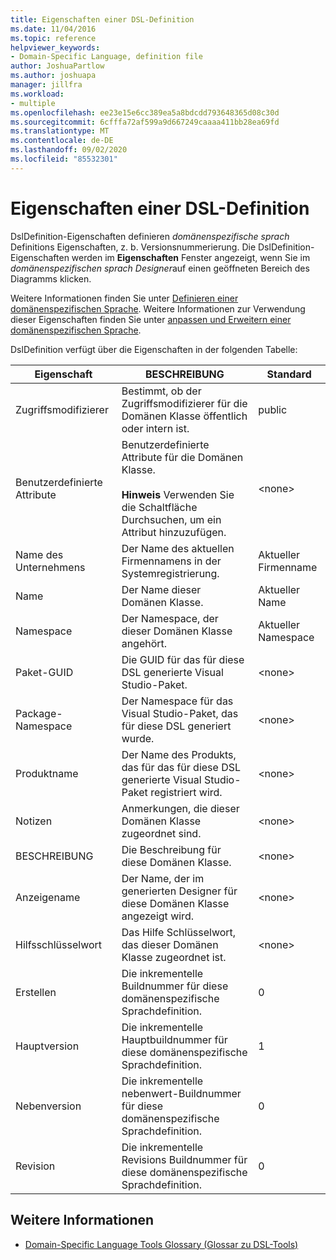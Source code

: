 ```yaml
---
title: Eigenschaften einer DSL-Definition
ms.date: 11/04/2016
ms.topic: reference
helpviewer_keywords:
- Domain-Specific Language, definition file
author: JoshuaPartlow
ms.author: joshuapa
manager: jillfra
ms.workload:
- multiple
ms.openlocfilehash: ee23e15e6cc389ea5a8bdcdd793648365d08c30d
ms.sourcegitcommit: 6cfffa72af599a9d667249caaaa411bb28ea69fd
ms.translationtype: MT
ms.contentlocale: de-DE
ms.lasthandoff: 09/02/2020
ms.locfileid: "85532301"
---
```

# <a name="properties-of-a-dsl-definition"></a>Eigenschaften einer DSL-Definition
DslDefinition-Eigenschaften definieren *domänenspezifische sprach* Definitions Eigenschaften, z. b. Versionsnummerierung. Die DslDefinition-Eigenschaften werden im **Eigenschaften** Fenster angezeigt, wenn Sie im *domänenspezifischen sprach Designer*auf einen geöffneten Bereich des Diagramms klicken.

 Weitere Informationen finden Sie unter [Definieren einer domänenspezifischen Sprache](../modeling/how-to-define-a-domain-specific-language.md). Weitere Informationen zur Verwendung dieser Eigenschaften finden Sie unter [anpassen und Erweitern einer domänenspezifischen Sprache](../modeling/customizing-and-extending-a-domain-specific-language.md).

 DslDefinition verfügt über die Eigenschaften in der folgenden Tabelle:

|Eigenschaft|BESCHREIBUNG|Standard|
|-|-|-|
|Zugriffsmodifizierer|Bestimmt, ob der Zugriffsmodifizierer für die Domänen Klasse öffentlich oder intern ist.|public|
|Benutzerdefinierte Attribute|Benutzerdefinierte Attribute für die Domänen Klasse.<br /><br /> **Hinweis** Verwenden Sie die Schaltfläche Durchsuchen, um ein Attribut hinzuzufügen.|\<none>|
|Name des Unternehmens|Der Name des aktuellen Firmennamens in der Systemregistrierung.|Aktueller Firmenname|
|Name|Der Name dieser Domänen Klasse.|Aktueller Name|
|Namespace|Der Namespace, der dieser Domänen Klasse angehört.|Aktueller Namespace|
|Paket-GUID|Die GUID für das für diese DSL generierte Visual Studio-Paket.|\<none>|
|Package-Namespace|Der Namespace für das Visual Studio-Paket, das für diese DSL generiert wurde.|\<none>|
|Produktname|Der Name des Produkts, das für das für diese DSL generierte Visual Studio-Paket registriert wird.|\<none>|
|Notizen|Anmerkungen, die dieser Domänen Klasse zugeordnet sind.|\<none>|
|BESCHREIBUNG|Die Beschreibung für diese Domänen Klasse.|\<none>|
|Anzeigename|Der Name, der im generierten Designer für diese Domänen Klasse angezeigt wird.|\<none>|
|Hilfsschlüsselwort|Das Hilfe Schlüsselwort, das dieser Domänen Klasse zugeordnet ist.|\<none>|
|Erstellen|Die inkrementelle Buildnummer für diese domänenspezifische Sprachdefinition.|0|
|Hauptversion|Die inkrementelle Hauptbuildnummer für diese domänenspezifische Sprachdefinition.|1|
|Nebenversion|Die inkrementelle nebenwert-Buildnummer für diese domänenspezifische Sprachdefinition.|0|
|Revision|Die inkrementelle Revisions Buildnummer für diese domänenspezifische Sprachdefinition.|0|

## <a name="see-also"></a>Weitere Informationen

- [Domain-Specific Language Tools Glossary (Glossar zu DSL-Tools)](https://msdn.microsoft.com/ca5e84cb-a315-465c-be24-76aa3df276aa)